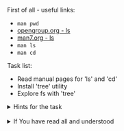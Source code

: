 First of all - useful links:

- `man pwd`
- [opengroup.org - ls](https://link.org/)
- [man7.org - ls](https://man7.org/linux/man-pages/man1/ls.1.html)
- `man ls`
- `man cd`

Task list:
- Read manual pages for 'ls' and 'cd'
- Install 'tree' utility
- Explore fs with 'tree'

<details><summary>Hints for the task</summary>
<pre>
<strong>Task 1:</strong>
  $ man ls
  $ man cd
<br>
<strong>Task 2:</strong>
  $ sudo apt install tree
  $ tree -a
</pre>
</details>
<br>
<details><summary>If You have read all and understood</summary>
<pre>
`touch IReadAllAndUndnderstood`{{exec}}
</pre>
